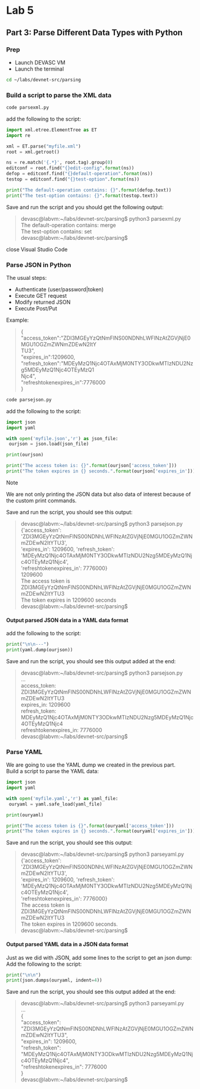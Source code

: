# Lab 5
## Part 3: Parse Different Data Types with Python
### Prep
- Launch DEVASC VM
- Launch the terminal
```bash
cd ~/labs/devnet-src/parsing
```
### Build a script to parse the XML data
```bash
code parsexml.py
```

add the following to the script:
```python
import xml.etree.ElementTree as ET
import re

xml = ET.parse("myfile.xml")
root = xml.getroot()

ns = re.match('{.*}', root.tag).group(0)
editconf = root.find("{}edit-config".format(ns))
defop = editconf.find("{}default-operation".format(ns))
testop = editconf.find("{}test-option".format(ns))

print("The default-operation contains: {}".format(defop.text))
print("The test-option contains: {}".format(testop.text))
```
Save and run the script and you should get the following output:
>devasc@labvm:\~/labs/devnet-src/parsing$ python3 parsexml.py \
The default-operation contains: merge \
The test-option contains: set \
devasc@labvm:~/labs/devnet-src/parsing$

close Visual Studio Code

### Parse JSON in Python
The usual steps:
- Authenticate (user/password|token)
- Execute GET request
- Modify returned JSON
- Execute Post/Put

Example:
>{ \
"access_token":"ZDI3MGEyYzQtNmFlNS00NDNhLWFlNzAtZGVjNjE0MGU1OGZmZWNmZDEwN2ItY \
TU3", \
"expires_in":1209600, \
"refresh_token":"MDEyMzQ1Njc4OTAxMjM0NTY3ODkwMTIzNDU2Nzg5MDEyMzQ1Njc4OTEyMzQ1 \
Njc4", \
"refreshtokenexpires_in":7776000 \
}

```bash
code parsejson.py
```
add the following to the script:
```python
import json
import yaml

with open('myfile.json','r') as json_file:
 ourjson = json.load(json_file)

print(ourjson)

print("The access token is: {}".format(ourjson['access_token']))
print("The token expires in {} seconds.".format(ourjson['expires_in']))

```
>[!Note]
>We are not only printing the JSON data but also data of interest because of the custom print commands.

Save and run the script, you should see this output:
> devasc@labvm:\~/labs/devnet-src/parsing$ python3 parsejson.py \
{'access_token': 'ZDI3MGEyYzQtNmFlNS00NDNhLWFlNzAtZGVjNjE0MGU1OGZmZWNmZDEwN2ItYTU3', \
'expires_in': 1209600, 'refresh_token': \
'MDEyMzQ1Njc4OTAxMjM0NTY3ODkwMTIzNDU2Nzg5MDEyMzQ1Njc4OTEyMzQ1Njc4', \
'refreshtokenexpires_in': 7776000} \
1209600 \
The access token is ZDI3MGEyYzQtNmFlNS00NDNhLWFlNzAtZGVjNjE0MGU1OGZmZWNmZDEwN2ItYTU3 \
The token expires in 1209600 seconds \
devasc@labvm:~/labs/devnet-src/parsing$

#### Output parsed JSON data in a YAML data format
add the following to the script:
```python
print("\n\n---")
print(yaml.dump(ourjson))
```

Save and run the script, you should see this output added at the end:
>devasc@labvm:~/labs/devnet-src/parsing$ python3 parsejson.py \
... \
access_token: ZDI3MGEyYzQtNmFlNS00NDNhLWFlNzAtZGVjNjE0MGU1OGZmZWNmZDEwN2ItYTU3 \
expires_in: 1209600 \
refresh_token: MDEyMzQ1Njc4OTAxMjM0NTY3ODkwMTIzNDU2Nzg5MDEyMzQ1Njc4OTEyMzQ1Njc4 \
refreshtokenexpires_in: 7776000 \
devasc@labvm:~/labs/devnet-src/parsing$

### Parse YAML

We are going to use the YAML dump we created in the previous part. \
Build a script to parse the YAML data:
```python
import json
import yaml

with open('myfile.yaml','r') as yaml_file:
 ouryaml = yaml.safe_load(yaml_file)

print(ouryaml)

print("The access token is {}".format(ouryaml['access_token']))
print("The token expires in {} seconds.".format(ouryaml['expires_in']))
```

Save and run the script, you should see this output:
>devasc@labvm:~/labs/devnet-src/parsing$ python3 parseyaml.py \
{'access_token': 'ZDI3MGEyYzQtNmFlNS00NDNhLWFlNzAtZGVjNjE0MGU1OGZmZWNmZDEwN2ItYTU3', \
'expires_in': 1209600, 'refresh_token': \
'MDEyMzQ1Njc4OTAxMjM0NTY3ODkwMTIzNDU2Nzg5MDEyMzQ1Njc4OTEyMzQ1Njc4', \
'refreshtokenexpires_in': 7776000} \
The access token is ZDI3MGEyYzQtNmFlNS00NDNhLWFlNzAtZGVjNjE0MGU1OGZmZWNmZDEwN2ItYTU3 \
The token expires in 1209600 seconds. \
devasc@labvm:~/labs/devnet-src/parsing$

#### Output parsed YAML data in a JSON data format

Just as we did with JSON, add some lines to the script to get an json dump: \
Add the following to the script:
```python
print("\n\n")
print(json.dumps(ouryaml, indent=4))
```

Save and run the script, you should see this output added at the end:
>devasc@labvm:~/labs/devnet-src/parsing$ python3 parseyaml.py \
... \
{ \
 "access_token": "ZDI3MGEyYzQtNmFlNS00NDNhLWFlNzAtZGVjNjE0MGU1OGZmZWNmZDEwN2ItYTU3", \
 "expires_in": 1209600, \
 "refresh_token": "MDEyMzQ1Njc4OTAxMjM0NTY3ODkwMTIzNDU2Nzg5MDEyMzQ1Njc4OTEyMzQ1Njc4", \
 "refreshtokenexpires_in": 7776000 \
} \
devasc@labvm:~/labs/devnet-src/parsing$

